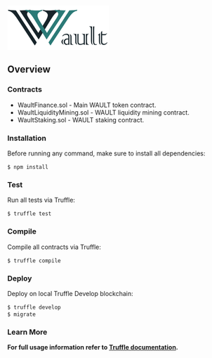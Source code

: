 <img src="logo.png" alt="WaultFinance" height="100px">

## Overview

### Contracts

 * WaultFinance.sol - Main WAULT token contract.
 * WaultLiquidityMining.sol - WAULT liquidity mining contract.
 * WaultStaking.sol - WAULT staking contract.

### Installation

Before running any command, make sure to install all dependencies:

```console
$ npm install
```

### Test

Run all tests via Truffle:

```console
$ truffle test
```

### Compile

Compile all contracts via Truffle:

```console
$ truffle compile
```

### Deploy

Deploy on local Truffle Develop blockchain:

```console
$ truffle develop
$ migrate
```

### Learn More

**For full usage information refer to [Truffle documentation](https://www.trufflesuite.com/docs/truffle/overview).**
